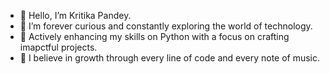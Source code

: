 - 👋 Hello, I’m Kritika Pandey.
- 👀 I’m forever curious and constantly exploring the world of technology.
- 🚀 Actively enhancing my skills on Python with a focus on crafting imapctful projects.
- 🎯 I believe in growth through every line of code and every note of music.


<!---
KritikaPandey11/KritikaPandey11 is a ✨ special ✨ repository because its `README.md` (this file) appears on your GitHub profile.
You can click the Preview link to take a look at your changes.
--->
